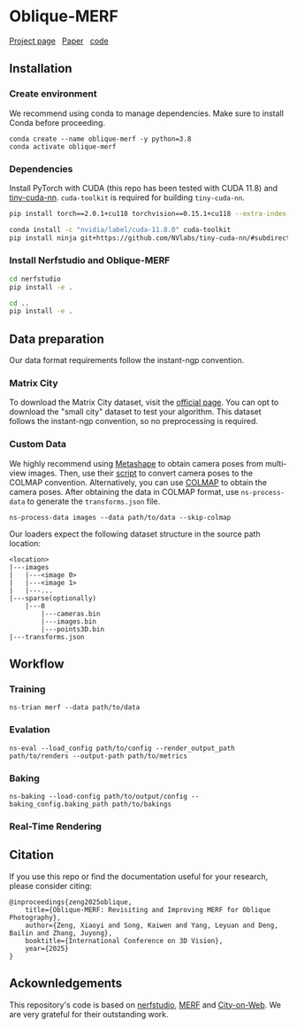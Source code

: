 # Oblique-MERF

[Project page](https://ustc3dv.github.io/Oblique-MERF/)&nbsp;  [Paper](https://arxiv.org/abs/2404.09531)&nbsp;   [code](https://github.com/USTC3DV/Oblique-MERF)

## Installation

### Create environment

We recommend using conda to manage dependencies. Make sure to install Conda before proceeding.

```shell
conda create --name oblique-merf -y python=3.8
conda activate oblique-merf
```

### Dependencies

Install PyTorch with CUDA (this repo has been tested with CUDA 11.8) and [tiny-cuda-nn](https://github.com/NVlabs/tiny-cuda-nn).
`cuda-toolkit` is required for building `tiny-cuda-nn`.

```bash
pip install torch==2.0.1+cu118 torchvision==0.15.1+cu118 --extra-index-url https://download.pytorch.org/whl/cu118

conda install -c "nvidia/label/cuda-11.8.0" cuda-toolkit
pip install ninja git+https://github.com/NVlabs/tiny-cuda-nn/#subdirectory=bindings/torch
```

### Install Nerfstudio and Oblique-MERF

```bash
cd nerfstudio
pip install -e .

cd ..
pip install -e .
```

## Data preparation

Our data format requirements follow the instant-ngp convention.

### Matrix City

To download the Matrix City dataset, visit the [official page](https://city-super.github.io/matrixcity/). You can opt to download the "small city"  dataset to test your algorithm. This dataset follows the instant-ngp convention, so no preprocessing is required.

### Custom Data

We highly recommend using [Metashape](https://www.agisoft.com/) to obtain camera poses from multi-view images. Then, use their [script](https://github.com/agisoft-llc/metashape-scripts/blob/master/src/export_for_gaussian_splatting.py) to convert camera poses to the COLMAP convention. Alternatively, you can use [COLMAP](https://github.com/colmap/colmap) to obtain the camera poses. After obtaining the data in COLMAP format, use `ns-process-data` to generate the `transforms.json` file.

```
ns-process-data images --data path/to/data --skip-colmap 
```

Our  loaders expect the following dataset structure in the source path location:

```
<location>
|---images
|   |---<image 0>
|   |---<image 1>
|   |---...
|---sparse(optionally)
    |---0
        |---cameras.bin
        |---images.bin
        |---points3D.bin
|---transforms.json
```

## Workflow

### Training

```
ns-trian merf --data path/to/data
```

### Evalation

```
ns-eval --load_config path/to/config --render_output_path path/to/renders --output-path path/to/metrics
```

### Baking 

```
ns-baking --load-config path/to/output/config --baking_config.baking_path path/to/bakings
```

### Real-Time Rendering 


## Citation

If you use this repo or find the documentation useful for your research, please consider citing:

```
@inproceedings{zeng2025oblique,
    title={Oblique-MERF: Revisiting and Improving MERF for Oblique Photography},
    author={Zeng, Xiaoyi and Song, Kaiwen and Yang, Leyuan and Deng, Bailin and Zhang, Juyong},
    booktitle={International Conference on 3D Vision},
    year={2025}
}

```

## Ackownledgements

This repository's code is based on [nerfstudio](https://github.com/nerfstudio-project/nerfstudio), [MERF](https://github.com/google-research/google-research/tree/master/merf) and [City-on-Web](https://github.com/USTC3DV/MERFStudio/tree/main). We are very grateful for their outstanding work.